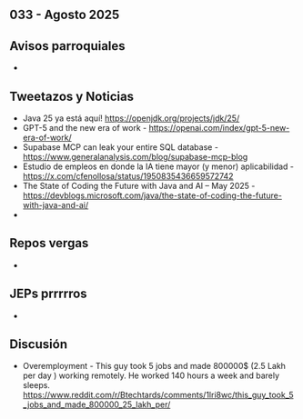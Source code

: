 033 - Agosto 2025
--

## Avisos parroquiales
*

## Tweetazos y Noticias
* Java 25 ya está aquí! https://openjdk.org/projects/jdk/25/
* GPT-5 and the new era of work - https://openai.com/index/gpt-5-new-era-of-work/
* Supabase MCP can leak your entire SQL database - https://www.generalanalysis.com/blog/supabase-mcp-blog
* Estudio de empleos en donde la IA tiene mayor (y menor) aplicabilidad - https://x.com/cfenollosa/status/1950835436659572742
* The State of Coding the Future with Java and AI – May 2025 - https://devblogs.microsoft.com/java/the-state-of-coding-the-future-with-java-and-ai/
*

## Repos vergas
*

## JEPs prrrrros
*

## Discusión
* Overemployment - This guy took 5 jobs and made 800000$ (2.5 Lakh per day ) working remotely. He worked 140 hours a week and barely sleeps. https://www.reddit.com/r/Btechtards/comments/1lri8wc/this_guy_took_5_jobs_and_made_800000_25_lakh_per/
